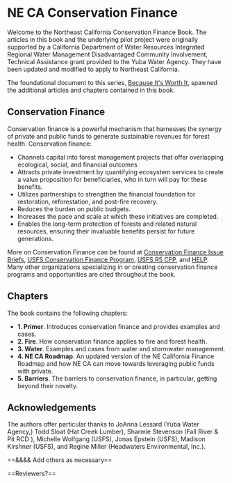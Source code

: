 # NE CA Conservation Finance

Welcome to the Northeast California Conservation Finance Book. The articles in this book and the underlying pilot project were originally supported by a California Department of Water Resources Integrated Regional Water Management Disadvantaged Community Involvement, Technical Assistance grant provided to the Yuba Water Agency. They have been updated and modified to apply to Northeast California.

The foundational document to this series, [Because It's Worth It](https://srfadacip.com/wp-content/uploads/2022/05/Because-Its-Worth-It_final.pdf), spawned the additional articles and chapters contained in this book.

## Conservation Finance

Conservation finance is a powerful mechanism that harnesses the synergy of private and public funds to generate sustainable revenues for forest health. Conservation finance:
- Channels capital into forest management projects that offer overlapping ecological, social, and financial outcomes
- Attracts private investment by quantifying ecosystem services to create a value proposition for beneficiaries, who in turn will pay for these benefits.
- Utilizes partnerships to strengthen the financial foundation for restoration, reforestation, and post-fire recovery.
- Reduces the burden on public budgets.
- Increases the pace and scale at which these initiatives are completed.
- Enables the long-term protection of forests and related natural resources, ensuring their invaluable benefits persist for future generations.

More on Conservation Finance can be found at [Conservation Finance Issue Briefs](https://onedrive.live.com/?authkey=%21APjkQ9H5YDscnhA&id=4201540284AEF10B%211694&cid=4201540284AEF10B), [USFS Conservation Finance Program](https://www.fs.usda.gov/working-with-us/partnerships/conservation-finance), [USFS R5 CFP](https://www.fs.usda.gov/detail/r5/landmanagement/?cid=FSEPRD602407), and [HELP](https://www.healthyeldorado.org/). Many other organizations specializing in or creating conservation finance programs and opportunities are cited throughout the book.

## Chapters

The book contains the following chapters:

- **1. Primer**. Introduces conservation finance and provides examples and cases.
- **2. Fire**. How conservation finance applies to fire and forest health.
- **3. Water**. Examples and cases from water and stormwater management.
- **4. NE CA Roadmap**. An updated version of the NE California Finance Roadmap and how NE CA can move towards leveraging public funds with private.
- **5. Barriers**. The barriers to conservation finance, in particular, getting beyond their novelty.

## Acknowledgements

The authors offer particular thanks to JoAnna Lessard (Yuba Water Agency,) Todd Sloat (Hat Creek Lumber), Sharmie Stevenson (Fall River & Pit RCD ), Michelle Wolfgang (USFS), Jonas Epstein (USFS), Madison Kirshner (USFS), and Regine Miller (Headwaters Environmental, Inc.).

==&&&& Add others as necessary==

==Reviewers?==

```{tableofcontents}
```